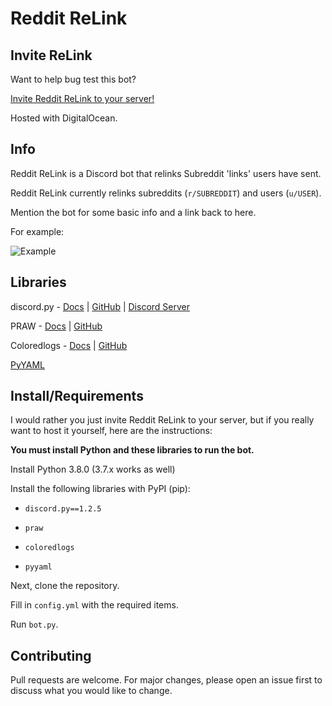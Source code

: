 # Reddit ReLink

## Invite ReLink

Want to help bug test this bot?

[Invite Reddit ReLink to your server!](https://discordapp.com/api/oauth2/authorize?client_id=618868626945998849&permissions=18432&scope=bot)

Hosted with DigitalOcean.

## Info

Reddit ReLink is a Discord bot that relinks Subreddit 'links' users have sent.

Reddit ReLink currently relinks subreddits (`r/SUBREDDIT`) and users (`u/USER`).

Mention the bot for some basic info and a link back to here.

For example:

![Example](https://i.imgur.com/HRdgadl.png)

## Libraries

discord.py - [Docs](https://discordpy.readthedocs.io) | [GitHub](https://github.com/Rapptz/discord.py) | [Discord Server](https://discord.gg/r3sSKJJ)

PRAW - [Docs](https://praw.readthedocs.io/en/latest/) | [GitHub](https://github.com/praw-dev/praw)

Coloredlogs - [Docs](https://coloredlogs.readthedocs.io/en/latest/) | [GitHub](https://github.com/xolox/python-coloredlogs)

[PyYAML](https://pyyaml.org/)

## Install/Requirements

I would rather you just invite Reddit ReLink to your server,
but if you really want to host it yourself, here are the instructions:

**You must install Python and these libraries to run the bot.**

Install Python 3.8.0 (3.7.x works as well)

Install the following libraries with PyPI (pip):

- `discord.py==1.2.5`

- `praw`

- `coloredlogs`

- `pyyaml`

Next, clone the repository.

Fill in `config.yml` with the required items.

Run `bot.py`.

## Contributing

Pull requests are welcome. For major changes, please open an issue first to discuss what you would like to change.
